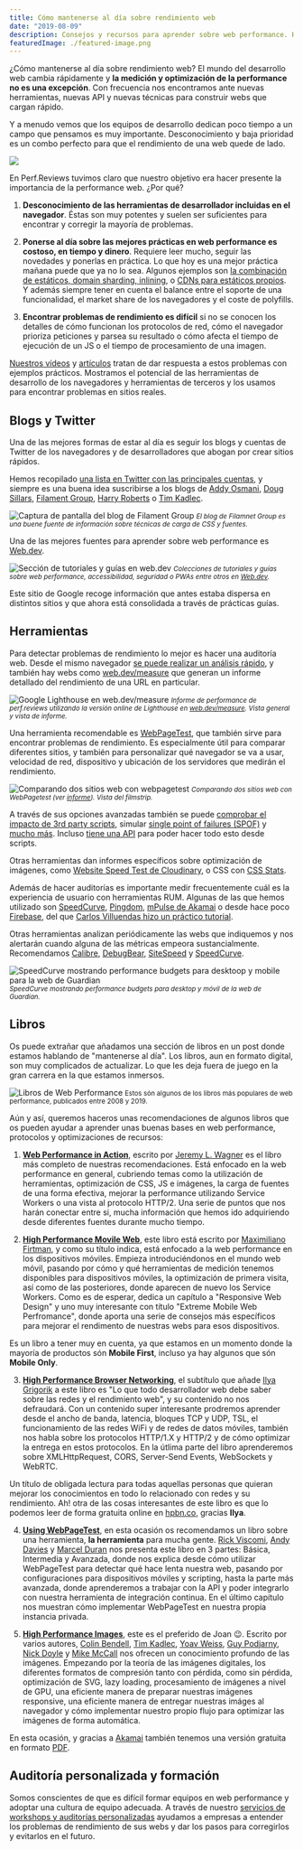 ```yaml
---
title: Cómo mantenerse al día sobre rendimiento web
date: "2019-08-09"
description: Consejos y recursos para aprender sobre web performance. Herramientas, sitios web y desarrolladores que escriben sobre técnicas y nuevas APIs para crear sitios que cargan rápido y consumen pocos datos.
featuredImage: ./featured-image.png
---
```


¿Cómo mantenerse al día sobre rendimiento web? El mundo del desarrollo web cambia rápidamente y **la medición y optimización de la performance no es una excepción**. Con frecuencia nos encontramos ante nuevas herramientas, nuevas API y nuevas técnicas para construir webs que cargan rápido.

Y a menudo vemos que los equipos de desarrollo dedican poco tiempo a un campo que pensamos es muy importante. Desconocimiento y baja prioridad es un combo perfecto para que el rendimiento de una web quede de lado.

![](thumbs/portada.jpg)

En Perf.Reviews tuvimos claro que nuestro objetivo era hacer presente la importancia de la performance web. ¿Por qué?

1. **Desconocimiento de las herramientas de desarrollador incluidas en el navegador**. Éstas son muy potentes y suelen ser suficientes para encontrar y corregir la mayoría de problemas.

2. **Ponerse al día sobre las mejores prácticas en web performance es costoso, en tiempo y dinero**. Requiere leer mucho, seguir las novedades y ponerlas en práctica.
Lo que hoy es una mejor práctica mañana puede que ya no lo sea. Algunos ejemplos son [la combinación de estáticos, domain sharding, inlining](https://www.youtube.com/watch?v=yURLTwZ3ehk), o [CDNs para estáticos propios](https://csswizardry.com/2019/05/self-host-your-static-assets/). Y además siempre tener en cuenta el balance entre el soporte de una funcionalidad, el market share de los navegadores y el coste de polyfills.

3. **Encontrar problemas de rendimiento es difícil** si no se conocen los detalles de cómo funcionan los protocolos de red, cómo el navegador prioriza peticiones y parsea su resultado o cómo afecta el tiempo de ejecución de un JS o el tiempo de procesamiento de una imagen.

[Nuestros vídeos](https://www.youtube.com/channel/UCNoF5_1loBFvW2lZXPxp8ww) y [artículos](/) tratan de dar respuesta a estos problemas con ejemplos prácticos. Mostramos el potencial de las herramientas de desarrollo de los navegadores y herramientas de terceros y los usamos para encontrar problemas en sitios reales.

## Blogs y Twitter

Una de las mejores formas de estar al día es seguir los blogs y cuentas de Twitter de los navegadores y de desarrolladores que abogan por crear sitios rápidos.

Hemos recopilado [una lista en Twitter con las principales cuentas](https://twitter.com/jmperezperez/lists/web-perf), y siempre es una buena idea suscribirse a los blogs de [Addy Osmani](https://addyosmani.com/blog/), [Doug Sillars](https://dougsillars.com/blog/), [Filament Group](https://www.filamentgroup.com/lab/), [Harry Roberts](https://csswizardry.com/) o [Tim Kadlec](https://timkadlec.com/remembers/).

![Captura de pantalla del blog de Filament Group](thumbs/filament-group.png)
<small>_El blog de Filamnet Group es una buene fuente de información sobre técnicas de carga de CSS y fuentes._</small>

Una de las mejores fuentes para aprender sobre web performance es [Web.dev](https://web.dev/learn).

![Sección de tutoriales y guías en web.dev](thumbs/google-web-dev-learn.png)
<small>_Colecciones de tutoriales y guías sobre web performance, accessibilidad, seguridad o PWAs entre otros en [Web.dev](https://web.dev/learn)._</small>


Este sitio de Google recoge información que antes estaba dispersa en distintos sitios y que ahora está consolidada a través de prácticas guías.

## Herramientas

Para detectar problemas de rendimiento lo mejor es hacer una auditoría web. Desde el mismo navegador [se puede realizar un análisis rápido](https://perf.reviews/tools/1.2-Interpretando-Lighthouse-Performance/), y también hay webs como [web.dev/measure](https://web.dev/measure) que generan un informe detallado del rendimiento de una URL en particular.

![Google Lighthouse en web.dev/measure](thumbs/google-web-lighthouse-perf-reviews.png)
<small>_Informe de performance de perf.reviews utilizando la versión online de Lighthouse en [web.dev/measure](https://web.dev/measure). Vista general y vista de informe._</small>

Una herramienta recomendable es [WebPageTest](https://webpagetest.org), que también sirve para encontrar problemas de rendimiento. Es especialmente útil para comparar diferentes sitios, y también para personalizar qué navegador se va a usar, velocidad de red, dispositivo y ubicación de los servidores que medirán el rendimiento.

![Comparando dos sitios web con webpagetest](thumbs/webpagetest-filmstrip.png)
<small><i>Comparando dos sitios web con WebPagetest (ver <a href="https://webpagetest.org/video/compare.php?tests=190806_6C_4dfe18792032f032582a9a9c5f4229b8%2C190806_TN_6f590d67ba343e393013c847faa7c732&thumbSize=200&ival=1000&end=visual">informe</a>). Vista del filmstrip.</i></small>

A través de sus opciones avanzadas también se puede [comprobar el impacto de 3rd party scripts](https://andydavies.me/blog/2018/02/19/using-webpagetest-to-measure-the-impact-of-3rd-party-tags/), simular [single point of failures (SPOF)](http://blog.patrickmeenan.com/2011/10/testing-for-frontend-spof.html) y [mucho más](https://deanhume.com/ten-things-you-didnt-know-about-webpagetest-org/). Incluso [tiene una API](https://css-tricks.com/use-webpagetest-api/) para poder hacer todo esto desde scripts.

Otras herramientas dan informes específicos sobre optimización de imágenes, como [Website Speed Test de Cloudinary](https://webspeedtest.cloudinary.com/), o CSS con [CSS Stats](https://cssstats.com/).

Además de hacer auditorías es importante medir frecuentemente cuál es la experiencia de usuario con herramientas RUM. Algunas de las que hemos utilizado son [SpeedCurve](https://speedcurve.com/), [Pingdom](https://www.pingdom.com/product/performance-monitoring/), [mPulse de Akamai](https://www.akamai.com/uk/en/products/performance/mpulse-real-user-monitoring.jsp) o desde hace poco [Firebase](https://firebase.google.com/docs/perf-mon), del que [Carlos Villuendas hizo un práctico tutorial](https://www.youtube.com/watch?v=y2EeeWSfnRw).

Otras herramientas analizan periódicamente las webs que indiquemos y nos alertarán cuando alguna de las métricas empeora sustancialmente. Recomendamos [Calibre](https://calibreapp.com), [DebugBear](https://www.debugbear.com), [SiteSpeed](https://www.sitespeed.io/) y [SpeedCurve](https://speedcurve.com/).

![SpeedCurve mostrando performance budgets para desktoop y mobile para la web de Guardian](thumbs/speedcurve-guardian.jpg)
<small>_SpeedCurve mostrando performance budgets para desktop y móvil de la web de Guardian._</small>

## Libros

Os puede extrañar que añadamos una sección de libros en un post donde estamos hablando de "mantenerse al día".
Los libros, aun en formato digital, son muy complicados de actualizar. Lo que les deja fuera de juego en la gran carrera en la que estamos inmersos.

![Libros de Web Performance](thumbs/books.jpg)
<small>Estos són algunos de los libros más populares de web performance, publicados entre 2008 y 2019.</small>

Aún y así, queremos haceros unas recomendaciones de algunos libros que os pueden ayudar a aprender unas buenas bases en web performance, protocolos y optimizaciones de recursos:

1. **[Web Performance in Action](https://www.manning.com/books/web-performance-in-action)**, escrito por [Jeremy L. Wagner](https://twitter.com/malchata) es el libro más completo de nuestras recomendaciones. Está enfocado en la web performance en general, cubriendo temas como la utilización de herramientas, optimización de CSS, JS e imágenes, la carga de fuentes de una forma efectiva, mejorar la performance utilizando Service Workers o una vista al protocolo HTTP/2. Una serie de puntos que nos harán conectar entre si, mucha información que hemos ido adquiriendo desde diferentes fuentes durante mucho tiempo.

2. **[High Performance Movile Web](https://www.amazon.com/High-Performance-Mobile-Web-Optimizing/dp/1491912553)**, este libro está escrito por [Maximiliano Firtman](https://twitter.com/firt), y como su título indica, está enfocado a la web performance en los dispositivos móviles. Empieza introduciéndonos en el mundo web móvil, pasando por cómo y qué herramientas de medición tenemos disponibles para dispositivos móviles, la optimización de primera visita, así como de las posteriores, donde aparecen de nuevo los Service Workers. Como es de esperar, dedica un capítulo a "Responsive Web Design" y uno muy interesante con título "Extreme Mobile Web Perfromance", donde aporta una serie de consejos más específicos para mejorar el rendimento de nuestras webs para esos dispositivos.

Es un libro a tener muy en cuenta, ya que estamos en un momento donde la mayoría de productos són **Mobile First**, incluso ya hay algunos que són **Mobile Only**.

3. **[High Performance Browser Networking](https://www.amazon.com/High-Performance-Browser-Networking-performance/dp/1449344763/ref=sr_1_1)**, el subtítulo que añade [Ilya Grigorik](https://twitter.com/igrigorik) a este libro es "Lo que todo desarrollador web debe saber sobre las redes y el rendimiento web", y su contenido no nos defraudará. Con un contenido super interesante prodremos aprender desde el ancho de banda, latencia, bloques TCP y UDP, TSL, el funcionamiento de las redes WiFi y de redes de datos móviles, también nos habla sobre los protocolos HTTP/1.X y HTTP/2 y de cómo optimizar la entrega en estos protocolos. En la útlima parte del libro aprenderemos sobre XMLHttpRequest, CORS, Server-Send Events, WebSockets y WebRTC.

Un título de obligada lectura para todas aquellas personas que quieran mejorar los conocimientos en todo lo relacionado con redes y su rendimiento. Ah! otra de las cosas interesantes de este libro es que lo podemos leer de forma gratuita online en [hpbn.co](https://hpbn.co), gracias **Ilya**.

4. **[Using WebPageTest](https://www.amazon.com/Using-WebPageTest-Performance-Testing-Novices/dp/1491902590)**, en esta ocasión os recomendamos un libro sobre una herramienta, **la herramienta** para mucha gente. [Rick Viscomi](https://twitter.com/rick_viscomi), [Andy Davies](https://twitter.com/andydavies) y [Marcel Duran](https://twitter.com/marcelduran) nos presenta este libro en 3 partes: Básica, Intermedia y Avanzada, donde nos explica desde cómo utilizar WebPageTest para detectar qué hace lenta nuestra web, pasando por configuraciones para dispositivos móviles y scripting, hasta la parte más avanzada, donde aprenderemos a trabajar con la API y poder integrarlo con nuestra herramienta de integración continua. En el último capítulo nos muestran cómo implementar WebPageTest en nuestra propia instancia privada.

5. **[High Performance Images](https://www.amazon.com/High-Performance-Images-Shrink-Deliver-ebook/dp/B01MG9CFXG)**, este es el preferido de Joan 😉. Escrito por varios autores, [Colin Bendell](), [Tim Kadlec](), [Yoav Weiss](), [Guy Podjarny](), [Nick Doyle]() y [Mike McCall]() nos ofrecen un conocimiento profundo de las imágenes. Empezando por la teoría de las imágenes digitales, los diferentes formatos de compresión tanto con pérdida, como sin pérdida, optimización de SVG, lazy loading, procesamiento de imágenes a nivel de GPU, una eficiente manera de preparar nuestras imágenes responsive, una eficiente manera de entregar nuestras imáges al navegador y cómo implementar nuestro propio flujo para optimizar las imágenes de forma automática.

En esta ocasión, y gracias a [Akamai](https://www.akamai.com/es/es/) también tenemos una versión gratuita en formato [PDF](https://content.akamai.com/pg6293-high-performance-images-ebook.html).

## Auditoría personalizada y formación

Somos conscientes de que es difícil formar equipos en web performance y adoptar una cultura de equipo adecuada. A través de nuestro [servicios de workshops y auditorías personalizadas](https://perf.reviews/servicios/) ayudamos a empresas a entender los problemas de rendimiento de sus webs y dar los pasos para corregirlos y evitarlos en el futuro.
